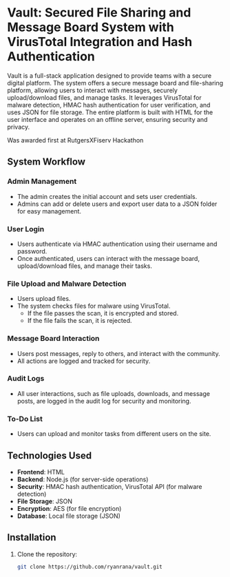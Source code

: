 # Vault: Secured File Sharing and Message Board System with VirusTotal Integration and Hash Authentication

Vault is a full-stack application designed to provide teams with a secure digital platform. The system offers a secure message board and file-sharing platform, allowing users to interact with messages, securely upload/download files, and manage tasks. It leverages VirusTotal for malware detection, HMAC hash authentication for user verification, and uses JSON for file storage. The entire platform is built with HTML for the user interface and operates on an offline server, ensuring security and privacy.

Was awarded first at RutgersXFiserv Hackathon

## System Workflow

### Admin Management
- The admin creates the initial account and sets user credentials.
- Admins can add or delete users and export user data to a JSON folder for easy management.

### User Login
- Users authenticate via HMAC authentication using their username and password.
- Once authenticated, users can interact with the message board, upload/download files, and manage their tasks.

### File Upload and Malware Detection
- Users upload files.
- The system checks files for malware using VirusTotal.
  - If the file passes the scan, it is encrypted and stored.
  - If the file fails the scan, it is rejected.

### Message Board Interaction
- Users post messages, reply to others, and interact with the community.
- All actions are logged and tracked for security.

### Audit Logs
- All user interactions, such as file uploads, downloads, and message posts, are logged in the audit log for security and monitoring.

### To-Do List
- Users can upload and monitor tasks from different users on the site.

## Technologies Used
- **Frontend**: HTML
- **Backend**: Node.js (for server-side operations)
- **Security**: HMAC hash authentication, VirusTotal API (for malware detection)
- **File Storage**: JSON
- **Encryption**: AES (for file encryption)
- **Database**: Local file storage (JSON)

## Installation

1. Clone the repository:
   ```bash
   git clone https://github.com/ryanrana/vault.git
